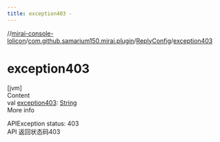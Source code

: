 ```yaml
---
title: exception403 -
---
```

//[mirai-console-lolicon](../../../index.md)/[com.github.samarium150.mirai.plugin](../index.md)/[ReplyConfig](index.md)/[exception403](exception403.md)



# exception403  
[jvm]  
Content  
val [exception403](exception403.md): [String](https://kotlinlang.org/api/latest/jvm/stdlib/kotlin/-string/index.html)  
More info  


APIException status: 403 <br> API 返回状态码403

  



